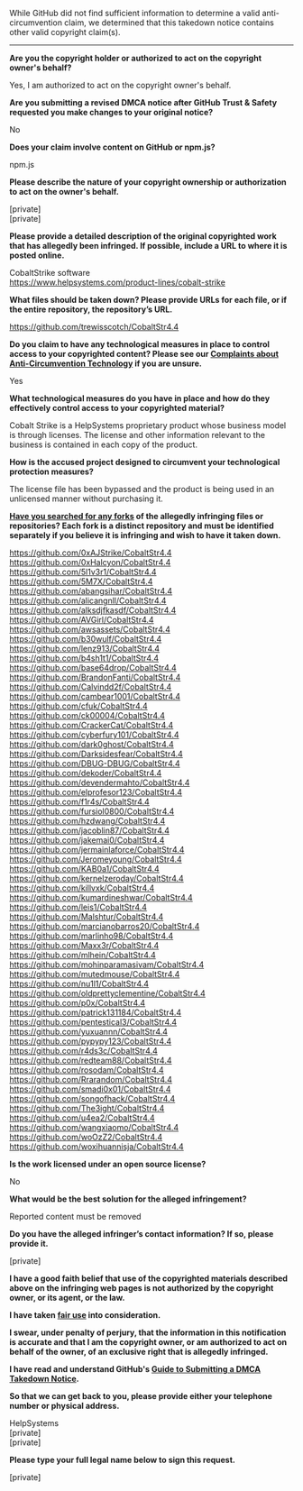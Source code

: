 While GitHub did not find sufficient information to determine a valid anti-circumvention claim, we determined that this takedown notice contains other valid copyright claim(s).

---

**Are you the copyright holder or authorized to act on the copyright owner's behalf?**  
  
Yes, I am authorized to act on the copyright owner's behalf.  
  
**Are you submitting a revised DMCA notice after GitHub Trust & Safety requested you make changes to your original notice?**  
  
No  
  
**Does your claim involve content on GitHub or npm.js?**  
  
npm.js  
  
**Please describe the nature of your copyright ownership or authorization to act on the owner's behalf.**  
  
[private]  
[private] 
  
**Please provide a detailed description of the original copyrighted work that has allegedly been infringed. If possible, include a URL to where it is posted online.**  
  
CobaltStrike software  
https://www.helpsystems.com/product-lines/cobalt-strike  
  
**What files should be taken down? Please provide URLs for each file, or if the entire repository, the repository’s URL.**  
  
https://github.com/trewisscotch/CobaltStr4.4  
  
**Do you claim to have any technological measures in place to control access to your copyrighted content? Please see our <a href="https://docs.github.com/articles/guide-to-submitting-a-dmca-takedown-notice#complaints-about-anti-circumvention-technology">Complaints about Anti-Circumvention Technology</a> if you are unsure.**  
  
Yes  
  
**What technological measures do you have in place and how do they effectively control access to your copyrighted material?**  
  
Cobalt Strike is a HelpSystems proprietary product whose business model is through licenses. The license and other information relevant to the business is contained in each copy of the product.  
  
**How is the accused project designed to circumvent your technological protection measures?**  
  
The license file has been bypassed and the product is being used in an unlicensed manner without purchasing it.  
  
**<a href="https://docs.github.com/articles/dmca-takedown-policy#b-what-about-forks-or-whats-a-fork">Have you searched for any forks</a> of the allegedly infringing files or repositories? Each fork is a distinct repository and must be identified separately if you believe it is infringing and wish to have it taken down.**  
  
https://github.com/0xAJStrike/CobaltStr4.4  
https://github.com/0xHalcyon/CobaltStr4.4  
https://github.com/5l1v3r1/CobaltStr4.4  
https://github.com/5M7X/CobaltStr4.4  
https://github.com/abangsihar/CobaltStr4.4  
https://github.com/alicangnll/CobaltStr4.4  
https://github.com/alksdjfkasdf/CobaltStr4.4  
https://github.com/AVGirl/CobaltStr4.4  
https://github.com/awsassets/CobaltStr4.4  
https://github.com/b30wulf/CobaltStr4.4  
https://github.com/lenz913/CobaltStr4.4  
https://github.com/b4sh1t1/CobaltStr4.4  
https://github.com/base64drop/CobaltStr4.4  
https://github.com/BrandonFanti/CobaltStr4.4  
https://github.com/Calvindd2f/CobaltStr4.4  
https://github.com/cambear1001/CobaltStr4.4  
https://github.com/cfuk/CobaltStr4.4  
https://github.com/ck00004/CobaltStr4.4  
https://github.com/CrackerCat/CobaltStr4.4  
https://github.com/cyberfury101/CobaltStr4.4  
https://github.com/dark0ghost/CobaltStr4.4  
https://github.com/Darksidesfear/CobaltStr4.4  
https://github.com/DBUG-DBUG/CobaltStr4.4  
https://github.com/dekoder/CobaltStr4.4  
https://github.com/devendermahto/CobaltStr4.4  
https://github.com/elprofesor123/CobaltStr4.4  
https://github.com/f1r4s/CobaltStr4.4  
https://github.com/fursiol0800/CobaltStr4.4  
https://github.com/hzdwang/CobaltStr4.4  
https://github.com/jacoblin87/CobaltStr4.4  
https://github.com/jakemai0/CobaltStr4.4  
https://github.com/jermainlaforce/CobaltStr4.4  
https://github.com/Jeromeyoung/CobaltStr4.4  
https://github.com/KAB0a1/CobaltStr4.4  
https://github.com/kernelzeroday/CobaltStr4.4  
https://github.com/killvxk/CobaltStr4.4  
https://github.com/kumardineshwar/CobaltStr4.4  
https://github.com/leis1/CobaltStr4.4  
https://github.com/Malshtur/CobaltStr4.4  
https://github.com/marcianobarros20/CobaltStr4.4  
https://github.com/marlinho98/CobaltStr4.4  
https://github.com/Maxx3r/CobaltStr4.4  
https://github.com/mlhein/CobaltStr4.4  
https://github.com/mohinparamasivam/CobaltStr4.4  
https://github.com/mutedmouse/CobaltStr4.4  
https://github.com/nu1l1/CobaltStr4.4  
https://github.com/oldprettyclementine/CobaltStr4.4  
https://github.com/p0x/CobaltStr4.4  
https://github.com/patrick131184/CobaltStr4.4  
https://github.com/pentestical3/CobaltStr4.4  
https://github.com/yuxuannn/CobaltStr4.4  
https://github.com/pypypy123/CobaltStr4.4  
https://github.com/r4ds3c/CobaltStr4.4  
https://github.com/redteam88/CobaltStr4.4  
https://github.com/rosodam/CobaltStr4.4  
https://github.com/Rrarandom/CobaltStr4.4  
https://github.com/smadi0x01/CobaltStr4.4  
https://github.com/songofhack/CobaltStr4.4  
https://github.com/The3ight/CobaltStr4.4  
https://github.com/u4ea2/CobaltStr4.4  
https://github.com/wangxiaomo/CobaltStr4.4  
https://github.com/woOzZ2/CobaltStr4.4  
https://github.com/woxihuannisja/CobaltStr4.4  
  
**Is the work licensed under an open source license?**  
  
No  
  
**What would be the best solution for the alleged infringement?**  
  
Reported content must be removed  
  
**Do you have the alleged infringer’s contact information? If so, please provide it.**  
  
[private]  
  
**I have a good faith belief that use of the copyrighted materials described above on the infringing web pages is not authorized by the copyright owner, or its agent, or the law.**  
  
**I have taken <a href="https://www.lumendatabase.org/topics/22">fair use</a> into consideration.**  
  
**I swear, under penalty of perjury, that the information in this notification is accurate and that I am the copyright owner, or am authorized to act on behalf of the owner, of an exclusive right that is allegedly infringed.**  
  
**I have read and understand GitHub's <a href="https://docs.github.com/articles/guide-to-submitting-a-dmca-takedown-notice/">Guide to Submitting a DMCA Takedown Notice</a>.**  
  
**So that we can get back to you, please provide either your telephone number or physical address.**  
  
HelpSystems  
[private]  
[private]  
  
**Please type your full legal name below to sign this request.**  
  
[private]
